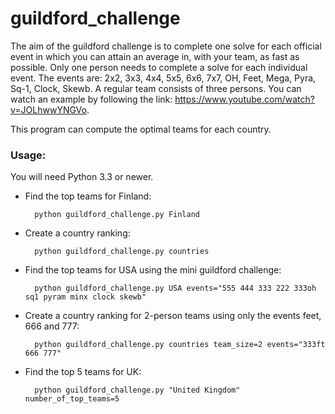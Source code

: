 # guildford_challenge

The aim of the guildford challenge is to complete one solve for each official event in which you can attain an average in, with your team, as fast as possible. Only one person needs to complete a solve for each individual event. 
The events are: 2x2, 3x3, 4x4, 5x5, 6x6, 7x7, OH, Feet, Mega, Pyra, Sq-1, Clock, Skewb. A regular team consists of three persons. 
You can watch an example by following the link: https://www.youtube.com/watch?v=JOLhwwYNGVo.

This program can compute the optimal teams for each country. 

### Usage:

You will need Python 3.3 or newer. 

* Find the top teams for Finland:

        python guildford_challenge.py Finland
        
* Create a country ranking:

        python guildford_challenge.py countries
        
* Find the top teams for USA using the mini guildford challenge:

        python guildford_challenge.py USA events="555 444 333 222 333oh sq1 pyram minx clock skewb"
        
* Create a country ranking for 2-person teams using only the events feet, 666 and 777:

        python guildford_challenge.py countries team_size=2 events="333ft 666 777"
        
* Find the top 5 teams for UK:

        python guildford_challenge.py "United Kingdom" number_of_top_teams=5
        
